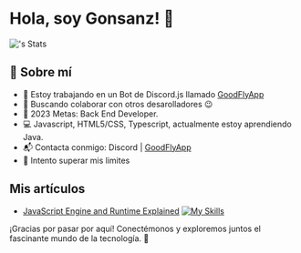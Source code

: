 # Hola, soy Gonsanz! 👋

![<username>'s Stats](https://github-readme-stats.vercel.app/api?username=<Gonsanz>&theme=vue-dark&show_icons=true&hide_border=true&count_private=true)

## 🚀 Sobre mí

-    🔭 Estoy trabajando en un Bot de Discord.js llamado <a href="https://goodflyapp.com/">GoodFlyApp</a>
-    👯 Buscando colaborar con otros desarolladores 😉
-    🥅 2023 Metas: Back End Developer.
-	 💻 Javascript, HTML5/CSS, Typescript, actualmente estoy aprendiendo Java.
-    📬 Contacta conmigo: Discord | <a href="https://instagram.com/goodfly.ar">GoodFlyApp</a>
-    🧗 Intento superar mis limites



## Mis artículos
- [JavaScript Engine and Runtime Explained](https://www.freecodecamp.org/news/javascript-engine-and-runtime-explained/)
[![My Skills](https://skillicons.dev/icons?i=js,html,css,wasm)](https://skillicons.dev)


¡Gracias por pasar por aquí! Conectémonos y exploremos juntos el fascinante mundo de la tecnología. 🚀
